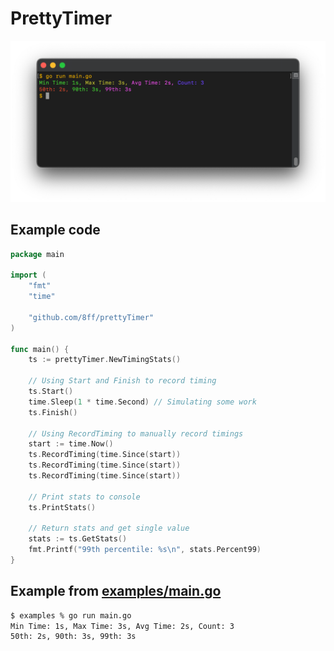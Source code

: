 # PrettyTimer

![demo](media/demo.svg)

## Example code
```go
package main

import (
	"fmt"
	"time"

	"github.com/8ff/prettyTimer"
)

func main() {
	ts := prettyTimer.NewTimingStats()

	// Using Start and Finish to record timing
	ts.Start()
	time.Sleep(1 * time.Second) // Simulating some work
	ts.Finish()

	// Using RecordTiming to manually record timings
	start := time.Now()
	ts.RecordTiming(time.Since(start))
	ts.RecordTiming(time.Since(start))
	ts.RecordTiming(time.Since(start))

	// Print stats to console
	ts.PrintStats()

	// Return stats and get single value
	stats := ts.GetStats()
	fmt.Printf("99th percentile: %s\n", stats.Percent99)
}

```

## Example from [examples/main.go](examples/main.go)
```bash
$ examples % go run main.go 
Min Time: 1s, Max Time: 3s, Avg Time: 2s, Count: 3
50th: 2s, 90th: 3s, 99th: 3s
```
